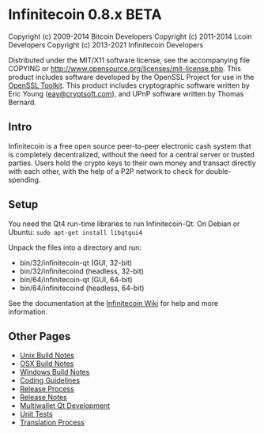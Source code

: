 Infinitecoin 0.8.x BETA
====================

Copyright (c) 2009-2014 Bitcoin Developers
Copyright (c) 2011-2014 Lcoin Developers
Copyright (c) 2013-2021 Infinitecoin Developers

Distributed under the MIT/X11 software license, see the accompanying
file COPYING or http://www.opensource.org/licenses/mit-license.php.
This product includes software developed by the OpenSSL Project for use in the [OpenSSL Toolkit](http://www.openssl.org/). This product includes
cryptographic software written by Eric Young ([eay@cryptsoft.com](mailto:eay@cryptsoft.com)), and UPnP software written by Thomas Bernard.


Intro
---------------------
Infinitecoin is a free open source peer-to-peer electronic cash system that is
completely decentralized, without the need for a central server or trusted
parties.  Users hold the crypto keys to their own money and transact directly
with each other, with the help of a P2P network to check for double-spending.


Setup
---------------------
You need the Qt4 run-time libraries to run Infinitecoin-Qt. On Debian or Ubuntu:
	`sudo apt-get install libqtgui4`

Unpack the files into a directory and run:

- bin/32/infinitecoin-qt (GUI, 32-bit)
- bin/32/infinitecoind (headless, 32-bit)
- bin/64/infinitecoin-qt (GUI, 64-bit)
- bin/64/infinitecoind (headless, 64-bit)

See the documentation at the [Infinitecoin Wiki](http://infinitecoin.com)
for help and more information.


Other Pages
---------------------
- [Unix Build Notes](build-unix.md)
- [OSX Build Notes](build-osx.md)
- [Windows Build Notes](build-msw.md)
- [Coding Guidelines](coding.md)
- [Release Process](release-process.md)
- [Release Notes](release-notes.md)
- [Multiwallet Qt Development](multiwallet-qt.md)
- [Unit Tests](unit-tests.md)
- [Translation Process](translation_process.md)
